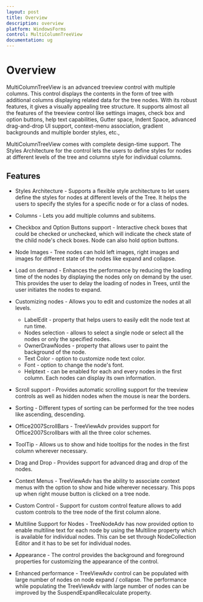 ```yaml
---
layout: post
title: Overview
description: overview
platform: WindowsForms
control: MultiColumnTreeView
documentation: ug
---
```

# Overview

MultiColumnTreeView is an advanced treeview control with multiple columns. This control displays the contents in the form of tree with additional columns displaying related data for the tree nodes. With its robust features, it gives a visually appealing tree structure. It supports almost all the features of the treeview control like settings images, check box and option buttons, help text capabilities, Gutter space, Indent Space, advanced drag-and-drop UI support, context-menu association, gradient backgrounds and multiple border styles, etc., 

MultiColumnTreeView comes with complete design-time support. The Styles Architecture for the control lets the users to define styles for nodes at different levels of the tree and columns style for individual columns.

## Features

* Styles Architecture - Supports a flexible style architecture to let users define the styles for nodes at different levels of the Tree. It helps the users to specify the styles for a specific node or for a class of nodes.
* Columns - Lets you add multiple columns and subitems.
* Checkbox and Option Buttons support - Interactive check boxes that could be checked or unchecked, which will indicate the check state of the child node's check boxes. Node can also hold option buttons.
* Node Images - Tree nodes can hold left images, right images and images for different state of the nodes like expand and collapse.
* Load on demand - Enhances the performance by reducing the loading time of the nodes by displaying the nodes only on demand by the user. This provides the user to delay the loading of nodes in Trees, until the user initiates the nodes to expand.
* Customizing nodes - Allows you to edit and customize the nodes at all levels.

   * LabelEdit _-_ property that helps users to easily edit the node text at run time.
   * Nodes selection - allows to select a single node or select all the nodes or only the specified nodes.
   * OwnerDrawNodes - property that allows user to paint the background of the node. 
   * Text Color - option to customize node text color.
   * Font - option to change the node's font.
   * Helptext - can be enabled for each and every nodes in the first column. Each nodes can display its own information.
   
* Scroll support - Provides automatic scrolling support for the treeview controls as well as hidden nodes when the mouse is near the borders. 
* Sorting - Different types of sorting can be performed for the tree nodes like ascending, descending.
* Office2007ScrollBars - TreeViewAdv provides support for Office2007Scrollbars with all the three color schemes.
* ToolTip - Allows us to show and hide tooltips for the nodes in the first column wherever necessary.
* Drag and Drop - Provides support for advanced drag and drop of the nodes.
* Context Menus - TreeViewAdv has the ability to associate context menus with the option to show and hide wherever necessary. This pops up when right mouse button is clicked on a tree node.
* Custom Control - Support for custom control feature allows to add custom controls to the tree node of the first column alone.
* Multiline Support for Nodes - TreeNodeAdv has now provided option to enable multiline text for each node by using the Multiline property which is available for individual nodes. This can be set through NodeCollection Editor and it has to be set for individual nodes.
* Appearance - The control provides the background and foreground properties for customizing the appearance of the control.
* Enhanced performance - TreeViewAdv control can be populated with large number of nodes on node expand / collapse. The performance while populating the TreeViewAdv with large number of nodes can be improved by the SuspendExpandRecalculate property.

